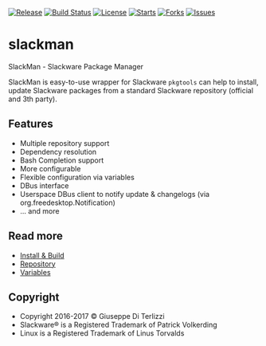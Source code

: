 [![Release](https://img.shields.io/github/release/LotarProject/slackman.svg)](https://github.com/LotarProject/slackman/releases) [![Build Status](https://travis-ci.org/LotarProject/slackman.svg)](https://travis-ci.org/LotarProject/slackman) [![License](https://img.shields.io/github/license/LotarProject/slackman.svg)](https://github.com/LotarProject/slackman) [![Starts](https://img.shields.io/github/stars/LotarProject/slackman.svg)](https://github.com/LotarProject/slackman) [![Forks](https://img.shields.io/github/forks/LotarProject/slackman.svg)](https://github.com/LotarProject/slackman) [![Issues](https://img.shields.io/github/issues/LotarProject/slackman.svg)](https://github.com/LotarProject/slackman/issues)

# slackman

SlackMan - Slackware Package Manager

SlackMan is easy-to-use wrapper for Slackware ``pkgtools`` can help to install,
update Slackware packages from a standard Slackware repository (official and 3th party).

## Features

 - Multiple repository support
 - Dependency resolution
 - Bash Completion support
 - More configurable
 - Flexible configuration via variables
 - DBus interface
 - Userspace DBus client to notify update & changelogs (via org.freedesktop.Notification)
 - ... and more

## Read more

 - [Install & Build](install.md)
 - [Repository](repo.md)
 - [Variables](variables.md)


## Copyright

 - Copyright 2016-2017 © Giuseppe Di Terlizzi
 - Slackware® is a Registered Trademark of Patrick Volkerding
 - Linux is a Registered Trademark of Linus Torvalds
